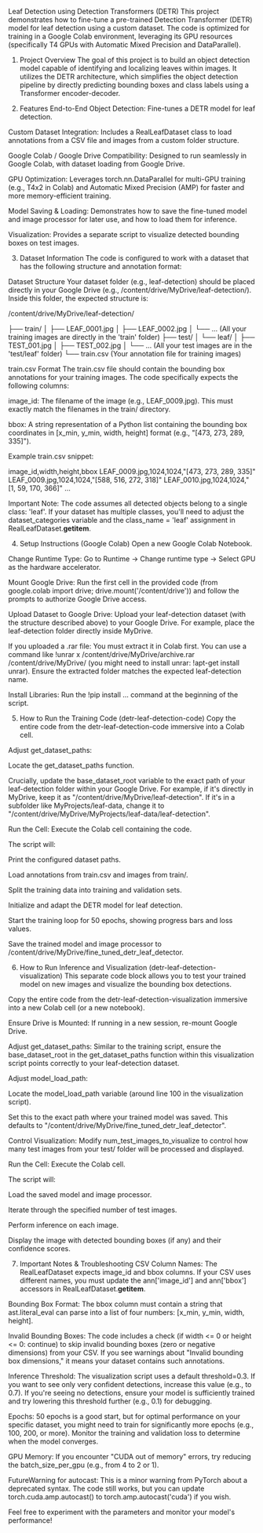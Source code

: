 Leaf Detection using Detection Transformers (DETR)
This project demonstrates how to fine-tune a pre-trained Detection Transformer (DETR) model for leaf detection using a custom dataset. The code is optimized for training in a Google Colab environment, leveraging its GPU resources (specifically T4 GPUs with Automatic Mixed Precision and DataParallel).

1. Project Overview
The goal of this project is to build an object detection model capable of identifying and localizing leaves within images. It utilizes the DETR architecture, which simplifies the object detection pipeline by directly predicting bounding boxes and class labels using a Transformer encoder-decoder.

2. Features
End-to-End Object Detection: Fine-tunes a DETR model for leaf detection.

Custom Dataset Integration: Includes a RealLeafDataset class to load annotations from a CSV file and images from a custom folder structure.

Google Colab / Google Drive Compatibility: Designed to run seamlessly in Google Colab, with dataset loading from Google Drive.

GPU Optimization: Leverages torch.nn.DataParallel for multi-GPU training (e.g., T4x2 in Colab) and Automatic Mixed Precision (AMP) for faster and more memory-efficient training.

Model Saving & Loading: Demonstrates how to save the fine-tuned model and image processor for later use, and how to load them for inference.

Visualization: Provides a separate script to visualize detected bounding boxes on test images.

3. Dataset Information
The code is configured to work with a dataset that has the following structure and annotation format:

Dataset Structure
Your dataset folder (e.g., leaf-detection) should be placed directly in your Google Drive (e.g., /content/drive/MyDrive/leaf-detection/). Inside this folder, the expected structure is:

/content/drive/MyDrive/leaf-detection/


├── train/
│   ├── LEAF_0001.jpg
│   ├── LEAF_0002.jpg
│   └── ... (All your training images are directly in the 'train' folder)
├── test/
│   └── leaf/
│       ├── TEST_001.jpg
│       ├── TEST_002.jpg
│       └── ... (All your test images are in the 'test/leaf' folder)
└── train.csv (Your annotation file for training images)



train.csv Format
The train.csv file should contain the bounding box annotations for your training images. The code specifically expects the following columns:

image_id: The filename of the image (e.g., LEAF_0009.jpg). This must exactly match the filenames in the train/ directory.

bbox: A string representation of a Python list containing the bounding box coordinates in [x_min, y_min, width, height] format (e.g., "[473, 273, 289, 335]").

Example train.csv snippet:

image_id,width,height,bbox
LEAF_0009.jpg,1024,1024,"[473, 273, 289, 335]"
LEAF_0009.jpg,1024,1024,"[588, 516, 272, 318]"
LEAF_0010.jpg,1024,1024,"[1, 59, 170, 366]"
...

Important Note: The code assumes all detected objects belong to a single class: 'leaf'. If your dataset has multiple classes, you'll need to adjust the dataset_categories variable and the class_name = 'leaf' assignment in RealLeafDataset.__getitem__.

4. Setup Instructions (Google Colab)
Open a new Google Colab Notebook.

Change Runtime Type: Go to Runtime -> Change runtime type -> Select GPU as the hardware accelerator.

Mount Google Drive: Run the first cell in the provided code (from google.colab import drive; drive.mount('/content/drive')) and follow the prompts to authorize Google Drive access.

Upload Dataset to Google Drive: Upload your leaf-detection dataset (with the structure described above) to your Google Drive. For example, place the leaf-detection folder directly inside MyDrive.

If you uploaded a .rar file: You must extract it in Colab first. You can use a command like !unrar x /content/drive/MyDrive/archive.rar /content/drive/MyDrive/ (you might need to install unrar: !apt-get install unrar). Ensure the extracted folder matches the expected leaf-detection name.

Install Libraries: Run the !pip install ... command at the beginning of the script.

5. How to Run the Training Code (detr-leaf-detection-code)
Copy the entire code from the detr-leaf-detection-code immersive into a Colab cell.

Adjust get_dataset_paths:

Locate the get_dataset_paths function.

Crucially, update the base_dataset_root variable to the exact path of your leaf-detection folder within your Google Drive. For example, if it's directly in MyDrive, keep it as "/content/drive/MyDrive/leaf-detection". If it's in a subfolder like MyProjects/leaf-data, change it to "/content/drive/MyDrive/MyProjects/leaf-data/leaf-detection".

Run the Cell: Execute the Colab cell containing the code.

The script will:

Print the configured dataset paths.

Load annotations from train.csv and images from train/.

Split the training data into training and validation sets.

Initialize and adapt the DETR model for leaf detection.

Start the training loop for 50 epochs, showing progress bars and loss values.

Save the trained model and image processor to /content/drive/MyDrive/fine_tuned_detr_leaf_detector.

6. How to Run Inference and Visualization (detr-leaf-detection-visualization)
This separate code block allows you to test your trained model on new images and visualize the bounding box detections.

Copy the entire code from the detr-leaf-detection-visualization immersive into a new Colab cell (or a new notebook).

Ensure Drive is Mounted: If running in a new session, re-mount Google Drive.

Adjust get_dataset_paths: Similar to the training script, ensure the base_dataset_root in the get_dataset_paths function within this visualization script points correctly to your leaf-detection dataset.

Adjust model_load_path:

Locate the model_load_path variable (around line 100 in the visualization script).

Set this to the exact path where your trained model was saved. This defaults to "/content/drive/MyDrive/fine_tuned_detr_leaf_detector".

Control Visualization: Modify num_test_images_to_visualize to control how many test images from your test/ folder will be processed and displayed.

Run the Cell: Execute the Colab cell.

The script will:

Load the saved model and image processor.

Iterate through the specified number of test images.

Perform inference on each image.

Display the image with detected bounding boxes (if any) and their confidence scores.

7. Important Notes & Troubleshooting
CSV Column Names: The RealLeafDataset expects image_id and bbox columns. If your CSV uses different names, you must update the ann['image_id'] and ann['bbox'] accessors in RealLeafDataset.__getitem__.

Bounding Box Format: The bbox column must contain a string that ast.literal_eval can parse into a list of four numbers: [x_min, y_min, width, height].

Invalid Bounding Boxes: The code includes a check (if width <= 0 or height <= 0: continue) to skip invalid bounding boxes (zero or negative dimensions) from your CSV. If you see warnings about "Invalid bounding box dimensions," it means your dataset contains such annotations.

Inference Threshold: The visualization script uses a default threshold=0.3. If you want to see only very confident detections, increase this value (e.g., to 0.7). If you're seeing no detections, ensure your model is sufficiently trained and try lowering this threshold further (e.g., 0.1) for debugging.

Epochs: 50 epochs is a good start, but for optimal performance on your specific dataset, you might need to train for significantly more epochs (e.g., 100, 200, or more). Monitor the training and validation loss to determine when the model converges.

GPU Memory: If you encounter "CUDA out of memory" errors, try reducing the batch_size_per_gpu (e.g., from 4 to 2 or 1).

FutureWarning for autocast: This is a minor warning from PyTorch about a deprecated syntax. The code still works, but you can update torch.cuda.amp.autocast() to torch.amp.autocast('cuda') if you wish.

Feel free to experiment with the parameters and monitor your model's performance!
